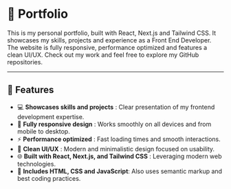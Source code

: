 # 👤 Portfolio

This is my personal portfolio, built with React, Next.js and Tailwind CSS. It showcases my skills, projects and experience as a Front End Developer. The website is fully responsive, performance optimized  and features a clean UI/UX. Check out my work and feel free to explore my GitHub repositories.

---

## 🚀 Features  
- 💻 **Showcases skills and projects** : Clear presentation of my frontend development expertise.  
- 📱 **Fully responsive design** : Works smoothly on all devices and from mobile to desktop.  
- ⚡ **Performance optimized** : Fast loading times and smooth interactions.  
- 🎨 **Clean UI/UX** : Modern and minimalistic design focused on usability.  
- 🌐 **Built with React, Next.js, and Tailwind CSS** : Leveraging modern web technologies.  
- 📄 **Includes HTML, CSS and JavaScript**: Also uses semantic markup and best coding practices.
